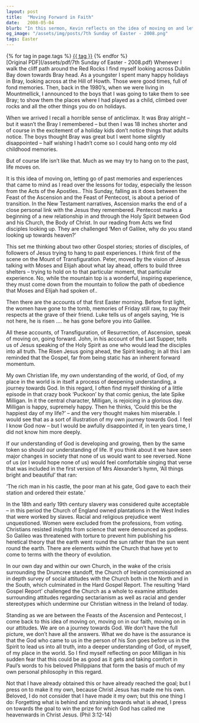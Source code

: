 ```yaml
---
layout: post
title:  "Moving Forward in Faith"
date:   2008-05-04
blurb: "In this sermon, Kevin reflects on the idea of moving on and letting go of past memories and experiences. He draws parallels from his personal life and biblical accounts of Transfiguration, Resurrection, and Ascension. Kevin emphasizes that the Gospel is not static but has an inherent forward momentum, and our understanding of God and life should also be developing and growing."
og_image: "/assets/img/posts/7th Sunday of Easter - 2008.png"
tags: Easter
---    
```

<div class="tag-pills">
    {% for tag in page.tags %}
    <a href="{{ site.baseurl }}/tag/{{ tag | slugify }}" class="tag-pill">{{ tag }}</a>
    {% endfor %}
</div>
[Original PDF](/assets/pdf/7th Sunday of Easter - 2008.pdf)
Whenever I walk the cliff path around the Red Rocks I find myself looking across Dublin Bay down towards Bray head. As a youngster I spent many happy holidays in Bray, looking across at the Hill of Howth. Those were good times, full of fond memories. Then, back in the 1980’s, when we were living in Mountmellick, I announced to the boys that I was going to take them to see Bray; to show them the places where I had played as a child, climbed over rocks and all the other things you do on holidays.

When we arrived I recall a horrible sense of anticlimax. It was Bray alright – but it wasn’t the Bray I remembered – but then I was 18 inches shorter and of course in the excitement of a holiday kids don’t notice things that adults notice. The boys thought Bray was great but I went home slightly disappointed – half wishing I hadn’t come so I could hang onto my old childhood memories.

But of course life isn’t like that. Much as we may try to hang on to the past, life moves on.

It is this idea of moving on, letting go of past memories and experiences that came to mind as I read over the lessons for today, especially the lesson from the Acts of the Apostles.. This Sunday, falling as it does between the Feast of the Ascension and the Feast of Pentecost, is about a period of transition. In the New Testament narratives, Ascension marks the end of a close personal link with the Jesus they remembered. Pentecost marks a beginning of a new relationship in and through the Holy Spirit between God and his Church, the Body of Christ. In our reading from Acts we find disciples looking up. They are challenged ‘Men of Galilee, why do you stand looking up towards heaven?’

This set me thinking about two other Gospel stories; stories of disciples, of followers of Jesus trying to hang to past experiences. I think first of the scene on the Mount of Transfiguration. Peter, moved by the vision of Jesus talking with Moses and Elijah about what lay ahead, offers to build three shelters – trying to hold on to that particular moment, that particular experience. No, while the mountain top is a wonderful, inspiring experience, they must come down from the mountain to follow the path of obedience that Moses and Elijah had spoken of..

Then there are the accounts of that first Easter morning. Before first light, the women have gone to the tomb, memories of Friday still raw, to pay their respects at the grave of their friend. Luke tells us of angels saying, ‘He is not here, he is risen .... he has gone before you into Galilee.

All these accounts, of Transfiguration, of Resurrection, of Ascension, speak of moving on, going forward. John, in his account of the Last Supper, tells us of Jesus speaking of the Holy Spirit as one who would lead the disciples into all truth. The Risen Jesus going ahead, the Spirit leading; in all this I am reminded that the Gospel, far from being static has an inherent forward momentum.

My own Christian life, my own understanding of the world, of God, of my place in the world is in itself a process of deepening understanding, a journey towards God. In this regard, I often find myself thinking of a little episode in that crazy book ‘Puckoon’ by that comic genius, the late Spike Milligan. In it the central character, Milligan, is rejoicing in a glorious day. Milligan is happy, supremely happy. Then he thinks, ‘Could this be the happiest day of my life?’ – and the very thought makes him miserable. I would see that as a sort of illustration of my own journey towards God. I feel I know God now – but I would be awfully disappointed if, in ten years time, I did not know him more deeply.

If our understanding of God is developing and growing, then by the same token so should our understanding of life. If you think about it we have seen major changes in society that none of us would want to see reversed. None of us (or I would hope none of us) would feel comfortable singing that verse that was included in the first version of Mrs Alexander’s hymn, ‘All things bright and beautiful’ that ran:

‘The rich man in his castle,
the poor man at his gate,
God gave to each their station
and ordered their estate.’

In the 18th and early 19th century slavery was considered quite acceptable – in this period the Church of England owned plantations in the West Indies that were worked by slaves. Racial and religious prejudice went unquestioned. Women were excluded from the professions, from voting. Christians resisted insights from science that were denounced as godless. So Galileo was threatened with torture to prevent him publishing his heretical theory that the earth went round the sun rather than the sun went round the earth. There are elements within the Church that have yet to come to terms with the theory of evolution.

In our own day and within our own Church, in the wake of the crisis surrounding the Drumcree standoff, the Church of Ireland commissioned an in depth survey of social attitudes with the Church both in the North and in the South, which culminated in the Hard Gospel Report. The resulting ‘Hard Gospel Report’ challenged the Church as a whole to examine attitudes surrounding attitudes regarding sectarianism as well as racial and gender stereotypes which undermine our Christian witness in the Ireland of today.

Standing as we are between the Feasts of the Ascension and Pentecost, I come back to this idea of moving on, moving on in our faith, moving on in our attitudes. We are on a journey towards God. We don’t have the full picture, we don’t have all the answers. What we do have is the assurance is that the God who came to us in the person of his Son goes before us in the Spirit to lead us into all truth, into a deeper understanding of God, of myself, of my place in the world. So I find myself reflecting on poor Milligan in his sudden fear that this could be as good as it gets and taking comfort in Paul’s words to his beloved Philippians that form the basis of much of my own personal philosophy in this regard.

Not that I have already obtained this or have already reached the goal; but I press on to make it my own, because Christ Jesus has made me his own. Beloved, I do not consider that I have made it my own; but this one thing I do: Forgetting what is behind and straining towards what is ahead, I press on towards the goal to win the prize for which God has called me heavenwards in Christ Jesus. (Phil 3:12-14)
